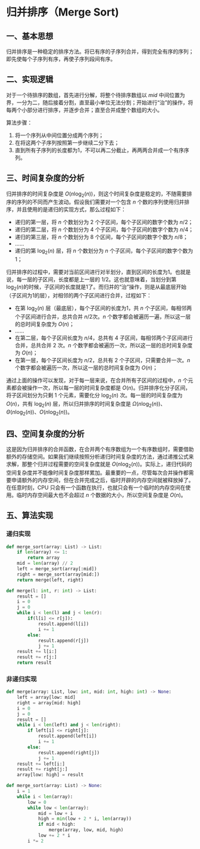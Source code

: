 # 归并排序（Merge Sort)

## 一、基本思想

归并排序是一种稳定的排序方法。将已有序的子序列合并，得到完全有序的序列；即先使每个子序列有序，再使子序列段间有序。

## 二、实现逻辑

对于一个待排序的数组，首先进行分解，将整个待排序数组以 $mid$ 中间位置为界，一分为二，随后接着分割，直至最小单位无法分割；开始进行“治”的操作，将每两个小部分进行排序，并逐步合并；直至合并成整个数组的大小。

算法步骤：

1. 将一个序列从中间位置分成两个序列；
2. 在将这两个子序列按照第一步继续二分下去；
3. 直到所有子序列的长度都为1，不可以再二分截止，再两两合并成一个有序序列。

## 三、时间复杂度的分析

归并排序的时间复杂度是 $O(n \log_2(n))$，则这个时间复杂度是稳定的，不随需要排序的序列的不同而产生波动。假设我们需要对一个包含 $n$ 个数的序列使用归并排序，并且使用的是递归的实现方式，那么过程如下：

- 递归的第一层，将 $n$ 个数划分为 $2$ 个子区间，每个子区间的数字个数为 $n/2$；
- 递归的第二层，将 $n$ 个数划分为 $4$ 个子区间，每个子区间的数字个数为 $n/4$；
- 递归的第三层，将 $n$ 个数划分为 $8$ 个区间，每个子区间的数字个数为 $n/8$；
- ......
- 递归的第 $\log_2(n)$ 层，将 $n$ 个数划分为 $n$ 个子区间，每个子区间的数字个数为1；

归并排序的过程中，需要对当前区间进行对半划分，直到区间的长度为1。也就是说，每一层的子区间，长度都是上一层的 $1/2$。这也就意味着，当划分到第 $\log_2(n)$的时候，子区间的长度就是1了。而归并的“治”操作，则是从最底层开始（子区间为1的层），对相邻的两个子区间进行合并，过程如下：

- 在第 $\log_2(n)$ 层（最底层），每个子区间的长度为1，共 $n$ 个子区间，每相邻两个子区间进行合并，总共合并 $n/2$次。$n$ 个数字都会被遍历一遍，所以这一层的总时间复杂度为 $O(n)$；
- ......
- 在第二层，每个子区间长度为 $n/4$，总共有 $4$ 子区间，每相邻两个子区间进行合并，总共合并 $2$ 次。$n$ 个数字都会被遍历一次，所以这一层的总时间复杂度为 $O(n)$；
- 在第一层，每个子区间长度为 $n/2$，总共有 $2$ 个子区间，只需要合并一次。$n$ 个数字都会被遍历一次，所以这一层的总时间复杂度为 $O(n)$；

通过上面的操作可以发现，对于每一层来说，在合并所有子区间的过程中，$n$ 个元素都会被操作一次，所以每一层的时间复杂度都是 $O(n)$。归并排序化分子区间，将子区间划分为只剩 $1$ 个元素，需要化分 $\log_2(n)$ 次。每一层的时间复杂度为 $O(n)$，共有 $\log_2(n)$ 层，所以归并排序的时间复杂度是 $\Omega(n \log_2(n))$、$\Theta(n \log_2(n))$、$O(n \log_2(n))$。

## 四、空间复杂度的分析

这是因为归并排序的合并函数，在合并两个有序数组为一个有序数组时，需要借助额外的存储空间。如果我们继续按照分析递归时间复杂度的方法，通过递推公式来求解，那整个归并过程需要的空间复杂度就是 $O(n \log_2(n))$。实际上，递归代码的空间复杂度并不能像时间复杂度那样累加。最重要的一点，尽管每次合并操作都需要申请额外的内存空间，但在合并完成之后，临时开辟的内存空间就被释放掉了。在任意时刻，CPU 只会有一个函数在执行，也就只会有一个临时的内存空间在使用。临时内存空间最大也不会超过 $n$ 个数据的大小，所以空间复杂度是 $O(n)$。

## 五、算法实现

### 递归实现

```python
def merge_sort(array: List) -> List:
    if len(array) <= 1:
        return array
    mid = len(array) // 2
    left = merge_sort(array[:mid])
    right = merge_sort(array[mid:])
    return merge(left, right)

def merge(l: int, r: int) -> List:
    result = []
    i = 0
    j = 0
    while i < len(l) and j < len(r):
        if(l[i] <= r[j]):
            result.append(l[i])
            i += 1
        else:
            result.append(r[j])
            j += 1
    result += l[i:]
    result += r[j:]
    return result
```

### 非递归实现

```python
def merge(array: List, low: int, mid: int, high: int) -> None:
    left = array[low: mid]
    right = array[mid: high]
    i = 0
    j = 0
    result = []
    while i < len(left) and j < len(right):
        if left[i] <= right[j]:
            result.append(left[i])
            i += 1
        else:
            result.append(right[j])
            j += 1
    result += left[i:]
    result += right[j:]
    array[low: high] = result

def merge_sort(array: List) -> None:
    i = 1
    while i < len(array):
        low = 0
        while low < len(array):
            mid = low + i
            high = min(low + 2 * i, len(array))
            if mid < high:
                merge(array, low, mid, high)
            low += 2 * i
        i *= 2
```